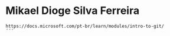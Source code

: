 <h1> Mikael Dioge Silva Ferreira </h1>

```
https://docs.microsoft.com/pt-br/learn/modules/intro-to-git/
´´´

